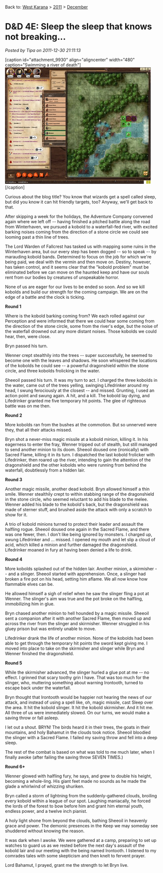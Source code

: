Back to: [West Karana](/posts/westkarana.md) > [2011](/posts/2011/westkarana.md) > [December](./westkarana.md)
# D&D 4E: Sleep the sleep that knows not breaking...

*Posted by Tipa on 2011-12-30 21:11:13*

[caption id="attachment\_9930" align="aligncenter" width="480" caption="Swimming a river of death"][![](../../../uploads/2011/12/FantasyGrounds-2011-12-29-23-06-30-18-480x384.jpg "Swimming a river of death")](../../../uploads/2011/12/FantasyGrounds-2011-12-29-23-06-30-18.jpg)[/caption]

Curious about the blog title? You know that wizards get a spell called sleep, but did you know it can hit friendly targets, too? Anyway, we'll get back to that.

After skipping a week for the holidays, the Adventure Company convened again where we left off -- having finished a pitched battle along the road from Winterhaven, we pursued a kobold to a waterfall-fed river, with excited barking noises coming from the direction of a stone circle we could see looming past a thin line of trees.

The Lord Warden of Fallcrest has tasked us with mapping some ruins in the Winterhaven area, but our every step has been dogged -- so to speak -- by marauding kobold bands. Determined to focus on the job for which we're being paid, we deal with the vermin and then move on. Destiny, however, has taken control, and it seems clear that the "kobold problem" must be eliminated before we can move on the haunted keep and have our souls rent from our bodies by creatures of unspeakable horror.

None of us are eager for our lives to be ended so soon. And so we kill kobolds and build our strength for the coming campaign. We are on the edge of a battle and the clock is ticking.

**Round 1**

Where is the kobold barking coming from? We each rolled against our Perception and were informed that there we could hear some coming from the direction of the stone circle, some from the river's edge, but the noise of the waterfall drowned out any more distant noises. Those kobolds we could hear, then, were close.

Bryn passed his turn.

Wenner crept stealthily into the trees -- super successfully, he seemed to become one with the leaves and shadows. He soon whispered the locations of the kobolds he could see -- a powerful dragonshield within the stone circle, and three kobolds frolicking in the water.

Sheeoil passed his turn. It was my turn to act. I charged the three kobolds in the water, came out of the trees yelling, swinging Lifedrinker around my head, I swung ferociously at the closest -- and missed. Grunting, I used an action point and swung again. A hit, and a kill. The kobold lay dying, and Lifedrinker granted me five temporary hit points. The glee of righteous battle was on me then.

**Round 2**

More kobolds ran from the bushes at the commotion. But so unnerved were they, that all their attacks missed.

Bryn shot a never-miss magic missile at a kobold minion, killing it. In his eagerness to enter the fray, Wenner tripped out of stealth, but still managed to send another minion to its doom. Sheeoil doused one (ironically) with Sacred Flame, killing it in its turn. I dispatched the last kobold frolicker with Lifedrinker, then roared up the river, intending to gain the attention of the dragonshield and the other kobolds who were running from behind the waterfall, doubtlessly from a hidden lair.

**Round 3**

Another magic missile, another dead kobold. Bryn allowed himself a thin smile. Wenner stealthily crept to within stabbing range of the dragonshield in the stone circle, who seemed reluctant to add his blade to the melee. Wenner added his blade to the kobold's back, but the dragonshield was made of sterner stuff, and brushed aside the attack with only a scratch to show for it.

A trio of kobold minions turned to protect their leader and assault the halfling rogue. Sheeoil doused one again in the Sacred Flame, and there was one fewer, then. I don't like being ignored by monsters. I charged up, swung Lifedrinker and ... missed. I opened my mouth and let slip a cloud of acid, which killed a minion and further damaged the dragonshield. Lifedrinker moaned in fury at having been denied a life to drink.

**Round 4**

More kobolds splashed out of the hidden lair. Another minion, a skirmisher -- and a slinger. Sheeoil started with apprehension. Once, a slinger had broken a fire pot on his head, setting him aflame. We all now know how flammable elves can be.

He allowed himself a sigh of relief when he saw the slinger fling a pot at Wenner. The slinger's aim was true and the pot broke on the halfling, immobilizing him in glue.

Bryn chased another minion to hell hounded by a magic missile. Sheeoil sent a companion after it with another Sacred Flame, then moved up and across the river from the slinger and skirmisher. Wenner struggled in his gluey prison but was entirely unable to move.

Lifedrinker drank the life of another minion. None of the kobolds had been able to get through the temporary hit points the sword kept giving me. I moved into place to take on the skirmisher and slinger while Bryn and Wenner finished the dragonshield.

**Round 5**

While the skirmisher advanced, the slinger hurled a glue pot at me -- no effect. I grinned that scary toothy grin I have. That was too much for the slinger, who, muttering something about warning Irontooth, turned to escape back under the waterfall.

Bryn thought that Irontooth would be happier not hearing the news of our attack, and instead of using a spell like, oh, magic missile, cast Sleep over the area. It hit the kobold slinger. It hit the kobold skirmisher. And it hit me. All three of us were immediately slowed. On our turns, we would make a saving throw or fall asleep.

I let out a shout. BRYN! The birds heard it in their trees, the goats in their mountains, and holy Bahamut in the clouds took notice. Sheeoil bloodied the slinger with a Sacred Flame. I failed my saving throw and fell into a deep sleep.

The rest of the combat is based on what was told to me much later, when I finally awoke (after failing the saving throw SEVEN TIMES.)

**Round 6+**

Wenner glowed with halfling fury, he says, and grew to double his height, becoming a whole-ling. His giant feet made no sounds as he made the glade a whirlwind of whizzing shuriken.

Bryn called a storm of lightning from the suddenly-gathered clouds, broiling every kobold within a league of our spot. Laughing maniacally, he forced the lords of the forest to bow before him and grant him eternal youth, endless power, and a twelve inch pianist.

A holy light shone from beyond the clouds, bathing Sheeoil in heavenly grace and power. The demonic presences in the Keep we may someday see shuddered without knowing the reason.

It was dark when I awoke. We were gathered at a camp, preparing to set up watches to guard us as we rested before the next day's assault of the kobold lair and our meeting with the being named Irontooth. I listened to my comrades tales with some skepticism and then knelt to fervent prayer.

Lord Bahamut, I prayed, grant me the strength to let Bryn live.

